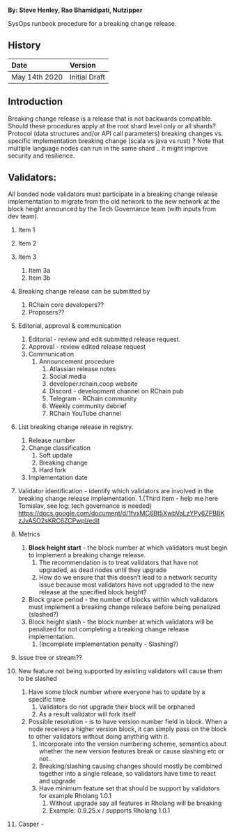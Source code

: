 **By: Steve Henley, Rao Bhamidipati, Nutzipper**

SysOps runbook procedure for a breaking change release.

## History
Date          | Version
| :---        | :---        
May 14th 2020 | Initial Draft

## Introduction

Breaking change release is a release that is not backwards compatible. Should these procedures apply at the root shard level only or all shards? Protocol (data structures and/or API call parameters) breaking changes vs. specific implementation breaking change (scala vs java vs rust) ? Note that multiple language nodes can run in the same shard .. it might improve security and resilience.

## Validators:

All bonded node validators must participate in a breaking change release implementation to migrate from the old network to the new network at the block height announced by the Tech Governance team (with inputs from dev team).

1. Item 1
1. Item 2
1. Item 3
   1. Item 3a
   1. Item 3b

1. Breaking change release can be submitted by
   1. RChain core developers??
   1. Proposers??
1. Editorial, approval & communication
   1. Editorial - review and edit submitted release request.
   1. Approval - review edited release request
   1. Communication
      1. Announcement procedure
         1. Atlassian release notes
         1. Social media
          1. developer.rchain.coop website
          1. Discord - development channel on RChain pub
          1. Telegram - RChain community
          1. Weekly community debrief
          1. RChain YouTube channel
1. List breaking change release in registry.
    1. Release number
    1. Change classification
        1. Soft update
        1. Breaking change
        1. Hard fork
    1. Implementation date
1. Validator identification - identify which validators are involved in the breaking change release implementation.
1.(Third item - help me here Tomislav, see log: tech governance is needed)
https://docs.google.com/document/d/1fvxMC6Bt5XwbVaLzYPy6ZPB8KzJvASO2sKRC6ZCPwpI/edit
1. Metrics
    1. **Block height start** - the block number at which validators must begin to implement a breaking change release.
        1. The recommendation is to treat validators that have not upgraded, as dead nodes until they upgrade
        1. How do we ensure that this doesn’t lead to a network security issue because most validators have not upgraded to the new release at the specified block height?
    1. Block grace period - the number of blocks within which validators must implement a breaking change release before being penalized (slashed?)
    1. Block height slash - the block number at which validators will be penalized for not completing a breaking change release implementation.
        1. (Incomplete implementation penalty - Slashing?)
1. Issue tree or stream??
1. New feature not being supported by existing validators will cause them to be slashed
    1. Have some block number where everyone has to update by a specific time
        1. Validators do not upgrade their block will be orphaned
        1. As a result validator will fork itself
    1. Possible resolution - is to have version number field in block. When a node receives a higher version block, it can simply pass on the block to other validators without doing anything with it.
        1. Incorporate into the version numbering scheme, semantics about whether the new version features break or cause slashing etc or not..
        1. Breaking/slashing causing changes should mostly be combined together into a single release, so validators have time to react and upgrade
        1. Have minimum feature set that should be support by validators for example Rholang 1.0.1
            1. Without upgrade say all features in Rholang will be breaking
            1. Example: 0.9.25.x / supports Rholang 1.0.1
  1. Casper -
